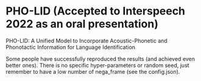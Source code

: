 # PHO-LID (Accepted to Interspeech 2022 as an oral presentation)
PHO-LID: A Unified Model to Incorporate Acoustic-Phonetic and Phonotactic Information for Language Identification  

Some people have successfully reproduced the results (and achieved even better ones). There is no specific hyper-parameters or random seed, just remember to have a low number of nega_frame (see the config.json).
